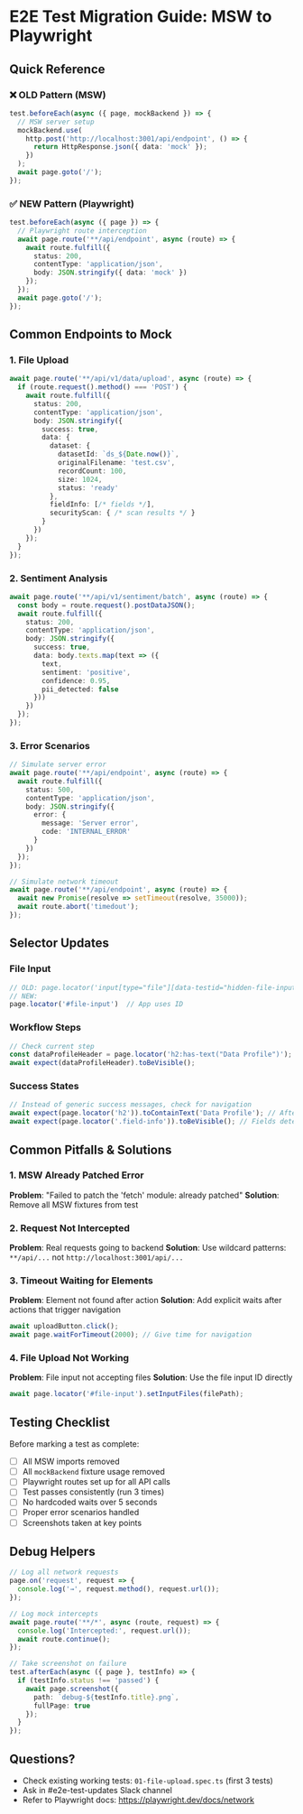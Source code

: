 # E2E Test Migration Guide: MSW to Playwright

## Quick Reference

### ❌ OLD Pattern (MSW)
```typescript
test.beforeEach(async ({ page, mockBackend }) => {
  // MSW server setup
  mockBackend.use(
    http.post('http://localhost:3001/api/endpoint', () => {
      return HttpResponse.json({ data: 'mock' });
    })
  );
  await page.goto('/');
});
```

### ✅ NEW Pattern (Playwright)
```typescript
test.beforeEach(async ({ page }) => {
  // Playwright route interception
  await page.route('**/api/endpoint', async (route) => {
    await route.fulfill({
      status: 200,
      contentType: 'application/json',
      body: JSON.stringify({ data: 'mock' })
    });
  });
  await page.goto('/');
});
```

## Common Endpoints to Mock

### 1. File Upload
```typescript
await page.route('**/api/v1/data/upload', async (route) => {
  if (route.request().method() === 'POST') {
    await route.fulfill({
      status: 200,
      contentType: 'application/json',
      body: JSON.stringify({
        success: true,
        data: {
          dataset: {
            datasetId: `ds_${Date.now()}`,
            originalFilename: 'test.csv',
            recordCount: 100,
            size: 1024,
            status: 'ready'
          },
          fieldInfo: [/* fields */],
          securityScan: { /* scan results */ }
        }
      })
    });
  }
});
```

### 2. Sentiment Analysis
```typescript
await page.route('**/api/v1/sentiment/batch', async (route) => {
  const body = route.request().postDataJSON();
  await route.fulfill({
    status: 200,
    contentType: 'application/json',
    body: JSON.stringify({
      success: true,
      data: body.texts.map(text => ({
        text,
        sentiment: 'positive',
        confidence: 0.95,
        pii_detected: false
      }))
    })
  });
});
```

### 3. Error Scenarios
```typescript
// Simulate server error
await page.route('**/api/endpoint', async (route) => {
  await route.fulfill({
    status: 500,
    contentType: 'application/json',
    body: JSON.stringify({
      error: { 
        message: 'Server error',
        code: 'INTERNAL_ERROR'
      }
    })
  });
});

// Simulate network timeout
await page.route('**/api/endpoint', async (route) => {
  await new Promise(resolve => setTimeout(resolve, 35000));
  await route.abort('timedout');
});
```

## Selector Updates

### File Input
```typescript
// OLD: page.locator('input[type="file"][data-testid="hidden-file-input"]')
// NEW: 
page.locator('#file-input')  // App uses ID
```

### Workflow Steps
```typescript
// Check current step
const dataProfileHeader = page.locator('h2:has-text("Data Profile")');
await expect(dataProfileHeader).toBeVisible();
```

### Success States
```typescript
// Instead of generic success messages, check for navigation
await expect(page.locator('h2')).toContainText('Data Profile'); // After upload
await expect(page.locator('.field-info')).toBeVisible(); // Fields detected
```

## Common Pitfalls & Solutions

### 1. MSW Already Patched Error
**Problem**: "Failed to patch the 'fetch' module: already patched"
**Solution**: Remove all MSW fixtures from test

### 2. Request Not Intercepted
**Problem**: Real requests going to backend
**Solution**: Use wildcard patterns: `**/api/...` not `http://localhost:3001/api/...`

### 3. Timeout Waiting for Elements
**Problem**: Element not found after action
**Solution**: Add explicit waits after actions that trigger navigation
```typescript
await uploadButton.click();
await page.waitForTimeout(2000); // Give time for navigation
```

### 4. File Upload Not Working
**Problem**: File input not accepting files
**Solution**: Use the file input ID directly
```typescript
await page.locator('#file-input').setInputFiles(filePath);
```

## Testing Checklist

Before marking a test as complete:
- [ ] All MSW imports removed
- [ ] All `mockBackend` fixture usage removed
- [ ] Playwright routes set up for all API calls
- [ ] Test passes consistently (run 3 times)
- [ ] No hardcoded waits over 5 seconds
- [ ] Proper error scenarios handled
- [ ] Screenshots taken at key points

## Debug Helpers

```typescript
// Log all network requests
page.on('request', request => {
  console.log('→', request.method(), request.url());
});

// Log mock intercepts
await page.route('**/*', async (route, request) => {
  console.log('Intercepted:', request.url());
  await route.continue();
});

// Take screenshot on failure
test.afterEach(async ({ page }, testInfo) => {
  if (testInfo.status !== 'passed') {
    await page.screenshot({ 
      path: `debug-${testInfo.title}.png`,
      fullPage: true 
    });
  }
});
```

## Questions?
- Check existing working tests: `01-file-upload.spec.ts` (first 3 tests)
- Ask in #e2e-test-updates Slack channel
- Refer to Playwright docs: https://playwright.dev/docs/network